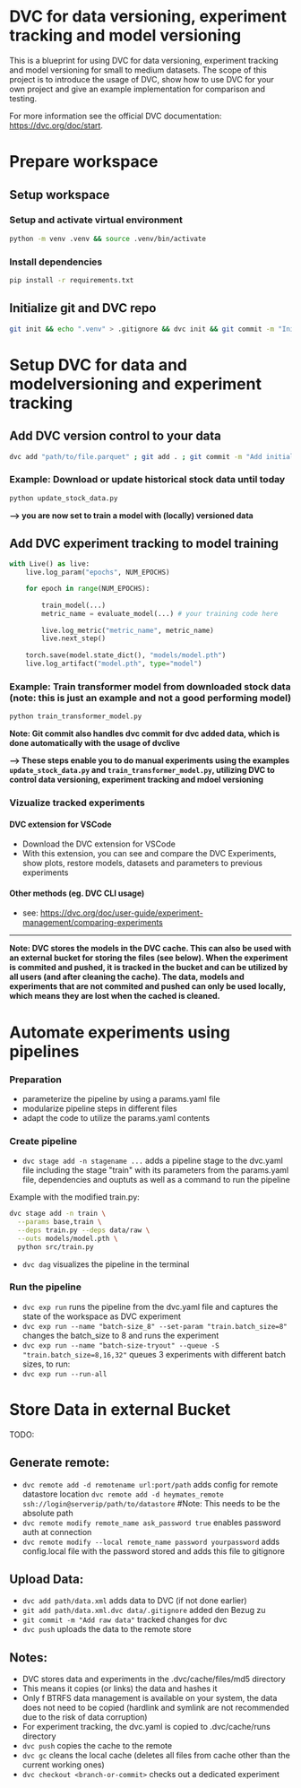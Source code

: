# DVC for data versioning, experiment tracking and model versioning
This is a blueprint for using DVC for data versioning, experiment tracking and model versioning for small to medium datasets. The scope of this project is to introduce the usage of DVC, show how to use DVC for your own project and give an example implementation for comparison and testing. 

For more information see the official DVC documentation: https://dvc.org/doc/start.

# Prepare workspace
## Setup workspace
### Setup and activate virtual environment
```bash
python -m venv .venv && source .venv/bin/activate
```
### Install dependencies
```bash
pip install -r requirements.txt
```

## Initialize git and DVC repo
```bash
git init && echo ".venv" > .gitignore && dvc init && git commit -m "Initialize git and DVC
```

# Setup DVC for data and modelversioning and experiment tracking
## Add DVC version control to your data
```bash
dvc add "path/to/file.parquet" ; git add . ; git commit -m "Add initial dataset to DVC" # Add your datapath here
```

### Example: Download or update historical stock data until today
```bash
python update_stock_data.py
```

**--> you are now set to train a model with (locally) versioned data**

## Add DVC experiment tracking to model training
```python
with Live() as live:
    live.log_param("epochs", NUM_EPOCHS)

    for epoch in range(NUM_EPOCHS):
        
        train_model(...)
        metric_name = evaluate_model(...) # your training code here
        
        live.log_metric("metric_name", metric_name)
        live.next_step()
    
    torch.save(model.state_dict(), "models/model.pth")
    live.log_artifact("model.pth", type="model")
```
### Example: Train transformer model from downloaded stock data (note: this is just an example and not a good performing model)
```bash
python train_transformer_model.py
```
**Note: Git commit also handles dvc commit for dvc added data, which is done automatically with the usage of dvclive**

**--> These steps enable you to do manual experiments using the examples `update_stock_data.py` and `train_transformer_model.py`, utilizing DVC to control data versioning, experiment tracking and mdoel versioning**

### Vizualize tracked experiments
#### DVC extension for VSCode
- Download the DVC extension for VSCode
- With this extension, you can see and compare the DVC Experiments, show plots, restore models, datasets and parameters to previous experiments
#### Other methods (eg. DVC CLI usage)
- see: https://dvc.org/doc/user-guide/experiment-management/comparing-experiments
 
---

**Note: DVC stores the models in the DVC cache. This can also be used with an external bucket for storing the files (see below). When the experiment is commited and pushed, it is tracked in the bucket and can be utilized by all users (and after cleaning the cache). The data, models and experiments that are not commited and pushed can only be used locally, which means they are lost when the cached is cleaned.**

# Automate experiments using pipelines 
### Preparation 
- parameterize the pipeline by using a params.yaml file
- modularize pipeline steps in different files 
- adapt the code to utilize the params.yaml contents

### Create pipeline
- `dvc stage add -n stagename ...` adds a pipeline stage to the dvc.yaml file including the stage "train" with its parameters from the params.yaml file, dependencies and ouptuts as well as a command to run the pipeline

Example with the modified train.py:

```bash
dvc stage add -n train \
  --params base,train \
  --deps train.py --deps data/raw \
  --outs models/model.pth \
  python src/train.py
```
- `dvc dag` visualizes the pipeline in the terminal

### Run the pipeline
- `dvc exp run` runs the pipeline from the dvc.yaml file and captures the state of the workspace as DVC experiment 
- `dvc exp run --name "batch-size_8" --set-param "train.batch_size=8"` changes the batch_size to 8 and runs the experiment
- `dvc exp run --name "batch-size-tryout" --queue -S "train.batch_size=8,16,32"` queues 3 experiments with different batch sizes, to run: 
- `dvc exp run --run-all`

# Store Data in external Bucket 
TODO: 
## Generate  remote:
- ```dvc remote add -d remotename url:port/path``` adds config for remote datastore location ```dvc remote add -d heymates_remote ssh://login@serverip/path/to/datastore``` #Note: This needs to be the absolute path
- ```dvc remote modify remote_name ask_password true``` enables password auth at connection
- `dvc remote modify --local remote_name password yourpassword` adds config.local file with the password stored and adds this file to gitignore

## Upload Data:
- ```dvc add path/data.xml``` adds data to DVC (if not done earlier)
- ```git add path/data.xml.dvc data/.gitignore``` added den Bezug zu 
- ```git commit -m "Add raw data"``` tracked changes for dvc
- ```dvc push``` uploads the data to the remote store


## Notes:
- DVC stores data and experiments in the .dvc/cache/files/md5 directory 
- This means it copies (or links) the data and hashes it
- Only f BTRFS data management is available on your system, the data does not need to be copied (hardlink and symlink are not recommended due to the risk of data corruption)
- For experiment tracking, the dvc.yaml is copied to .dvc/cache/runs directory
- `dvc push` copies the cache to the remote 
- `dvc gc` cleans the local cache (deletes all files from cache other than the current working ones)
- `dvc checkout <branch-or-commit>` checks out a dedicated experiment